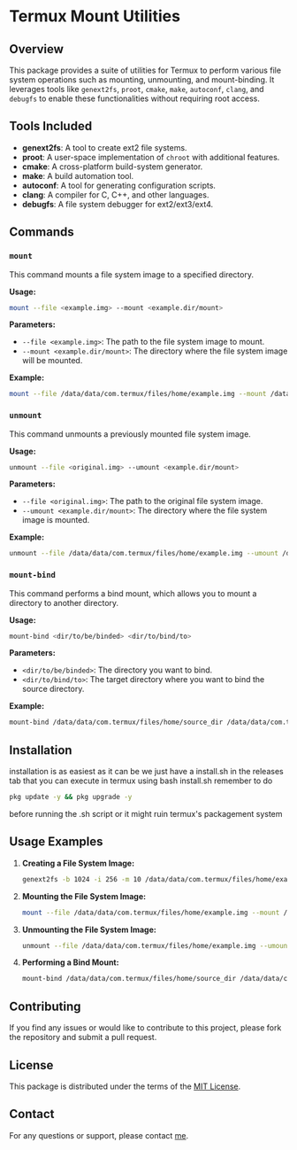 # Termux Mount Utilities

## Overview

This package provides a suite of utilities for Termux to perform various file system operations such as mounting, unmounting, and mount-binding. It leverages tools like `genext2fs`, `proot`, `cmake`, `make`, `autoconf`, `clang`, and `debugfs` to enable these functionalities without requiring root access.

## Tools Included

- **genext2fs**: A tool to create ext2 file systems.
- **proot**: A user-space implementation of `chroot` with additional features.
- **cmake**: A cross-platform build-system generator.
- **make**: A build automation tool.
- **autoconf**: A tool for generating configuration scripts.
- **clang**: A compiler for C, C++, and other languages.
- **debugfs**: A file system debugger for ext2/ext3/ext4.

## Commands

### `mount`

This command mounts a file system image to a specified directory.

**Usage:**

```sh
mount --file <example.img> --mount <example.dir/mount>
```

**Parameters:**

- `--file <example.img>`: The path to the file system image to mount.
- `--mount <example.dir/mount>`: The directory where the file system image will be mounted.

**Example:**

```sh
mount --file /data/data/com.termux/files/home/example.img --mount /data/data/com.termux/files/home/mountpoint
```

### `unmount`

This command unmounts a previously mounted file system image.

**Usage:**

```sh
unmount --file <original.img> --umount <example.dir/mount>
```

**Parameters:**

- `--file <original.img>`: The path to the original file system image.
- `--umount <example.dir/mount>`: The directory where the file system image is mounted.

**Example:**

```sh
unmount --file /data/data/com.termux/files/home/example.img --umount /data/data/com.termux/files/home/mountpoint
```

### `mount-bind`

This command performs a bind mount, which allows you to mount a directory to another directory.

**Usage:**

```sh
mount-bind <dir/to/be/binded> <dir/to/bind/to>
```

**Parameters:**

- `<dir/to/be/binded>`: The directory you want to bind.
- `<dir/to/bind/to>`: The target directory where you want to bind the source directory.

**Example:**

```sh
mount-bind /data/data/com.termux/files/home/source_dir /data/data/com.termux/files/home/target_dir
```

## Installation
installation is as easiest as it can be we just have a install.sh in the releases tab that you can execute in termux using bash install.sh
remember to do 
```bash
pkg update -y && pkg upgrade -y
```
before running the .sh script or it might ruin termux's packagement system
## Usage Examples

1. **Creating a File System Image:**

    ```sh
    genext2fs -b 1024 -i 256 -m 10 /data/data/com.termux/files/home/example.img
    ```

2. **Mounting the File System Image:**

    ```sh
    mount --file /data/data/com.termux/files/home/example.img --mount /data/data/com.termux/files/home/mountpoint
    ```

3. **Unmounting the File System Image:**

    ```sh
    unmount --file /data/data/com.termux/files/home/example.img --umount /data/data/com.termux/files/home/mountpoint
    ```

4. **Performing a Bind Mount:**

    ```sh
    mount-bind /data/data/com.termux/files/home/source_dir /data/data/com.termux/files/home/target_dir
    ```


## Contributing

If you find any issues or would like to contribute to this project, please fork the repository and submit a pull request.

## License

This package is distributed under the terms of the [MIT License](LICENSE).

## Contact

For any questions or support, please contact [me](mailto:momoszippy@gmail.com).
